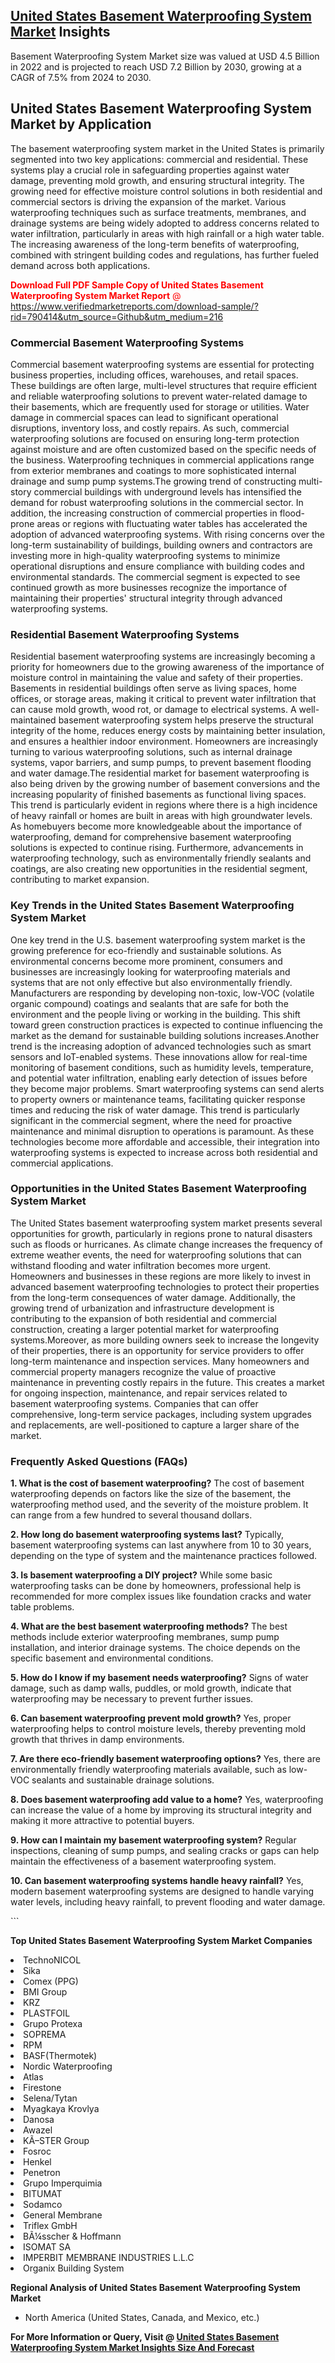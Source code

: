 <h2><a href="https://www.verifiedmarketreports.com/download-sample/?rid=790414&amp;utm_source=Github&amp;utm_medium=216" target="_blank">United States Basement Waterproofing System Market</a> Insights</h2><p>Basement Waterproofing System Market size was valued at USD 4.5 Billion in 2022 and is projected to reach USD 7.2 Billion by 2030, growing at a CAGR of 7.5% from 2024 to 2030.</p><p><h2>United States Basement Waterproofing System Market by Application</h2>The basement waterproofing system market in the United States is primarily segmented into two key applications: commercial and residential. These systems play a crucial role in safeguarding properties against water damage, preventing mold growth, and ensuring structural integrity. The growing need for effective moisture control solutions in both residential and commercial sectors is driving the expansion of the market. Various waterproofing techniques such as surface treatments, membranes, and drainage systems are being widely adopted to address concerns related to water infiltration, particularly in areas with high rainfall or a high water table. The increasing awareness of the long-term benefits of waterproofing, combined with stringent building codes and regulations, has further fueled demand across both applications. <p><span class=""><span style="color: #ff0000;"><strong>Download Full PDF Sample Copy of United States Basement Waterproofing System Market Report</strong> @ </span><a href="https://www.verifiedmarketreports.com/download-sample/?rid=790414&amp;utm_source=Github&amp;utm_medium=216" target="_blank">https://www.verifiedmarketreports.com/download-sample/?rid=790414&amp;utm_source=Github&amp;utm_medium=216</a></span></p><h3>Commercial Basement Waterproofing Systems</h3>Commercial basement waterproofing systems are essential for protecting business properties, including offices, warehouses, and retail spaces. These buildings are often large, multi-level structures that require efficient and reliable waterproofing solutions to prevent water-related damage to their basements, which are frequently used for storage or utilities. Water damage in commercial spaces can lead to significant operational disruptions, inventory loss, and costly repairs. As such, commercial waterproofing solutions are focused on ensuring long-term protection against moisture and are often customized based on the specific needs of the business. Waterproofing techniques in commercial applications range from exterior membranes and coatings to more sophisticated internal drainage and sump pump systems.The growing trend of constructing multi-story commercial buildings with underground levels has intensified the demand for robust waterproofing solutions in the commercial sector. In addition, the increasing construction of commercial properties in flood-prone areas or regions with fluctuating water tables has accelerated the adoption of advanced waterproofing systems. With rising concerns over the long-term sustainability of buildings, building owners and contractors are investing more in high-quality waterproofing systems to minimize operational disruptions and ensure compliance with building codes and environmental standards. The commercial segment is expected to see continued growth as more businesses recognize the importance of maintaining their properties' structural integrity through advanced waterproofing systems.<h3>Residential Basement Waterproofing Systems</h3>Residential basement waterproofing systems are increasingly becoming a priority for homeowners due to the growing awareness of the importance of moisture control in maintaining the value and safety of their properties. Basements in residential buildings often serve as living spaces, home offices, or storage areas, making it critical to prevent water infiltration that can cause mold growth, wood rot, or damage to electrical systems. A well-maintained basement waterproofing system helps preserve the structural integrity of the home, reduces energy costs by maintaining better insulation, and ensures a healthier indoor environment. Homeowners are increasingly turning to various waterproofing solutions, such as internal drainage systems, vapor barriers, and sump pumps, to prevent basement flooding and water damage.The residential market for basement waterproofing is also being driven by the growing number of basement conversions and the increasing popularity of finished basements as functional living spaces. This trend is particularly evident in regions where there is a high incidence of heavy rainfall or homes are built in areas with high groundwater levels. As homebuyers become more knowledgeable about the importance of waterproofing, demand for comprehensive basement waterproofing solutions is expected to continue rising. Furthermore, advancements in waterproofing technology, such as environmentally friendly sealants and coatings, are also creating new opportunities in the residential segment, contributing to market expansion.<h3>Key Trends in the United States Basement Waterproofing System Market</h3>One key trend in the U.S. basement waterproofing system market is the growing preference for eco-friendly and sustainable solutions. As environmental concerns become more prominent, consumers and businesses are increasingly looking for waterproofing materials and systems that are not only effective but also environmentally friendly. Manufacturers are responding by developing non-toxic, low-VOC (volatile organic compound) coatings and sealants that are safe for both the environment and the people living or working in the building. This shift toward green construction practices is expected to continue influencing the market as the demand for sustainable building solutions increases.Another trend is the increasing adoption of advanced technologies such as smart sensors and IoT-enabled systems. These innovations allow for real-time monitoring of basement conditions, such as humidity levels, temperature, and potential water infiltration, enabling early detection of issues before they become major problems. Smart waterproofing systems can send alerts to property owners or maintenance teams, facilitating quicker response times and reducing the risk of water damage. This trend is particularly significant in the commercial segment, where the need for proactive maintenance and minimal disruption to operations is paramount. As these technologies become more affordable and accessible, their integration into waterproofing systems is expected to increase across both residential and commercial applications.<h3>Opportunities in the United States Basement Waterproofing System Market</h3>The United States basement waterproofing system market presents several opportunities for growth, particularly in regions prone to natural disasters such as floods or hurricanes. As climate change increases the frequency of extreme weather events, the need for waterproofing solutions that can withstand flooding and water infiltration becomes more urgent. Homeowners and businesses in these regions are more likely to invest in advanced basement waterproofing technologies to protect their properties from the long-term consequences of water damage. Additionally, the growing trend of urbanization and infrastructure development is contributing to the expansion of both residential and commercial construction, creating a larger potential market for waterproofing systems.Moreover, as more building owners seek to increase the longevity of their properties, there is an opportunity for service providers to offer long-term maintenance and inspection services. Many homeowners and commercial property managers recognize the value of proactive maintenance in preventing costly repairs in the future. This creates a market for ongoing inspection, maintenance, and repair services related to basement waterproofing systems. Companies that can offer comprehensive, long-term service packages, including system upgrades and replacements, are well-positioned to capture a larger share of the market.<h3>Frequently Asked Questions (FAQs)</h3><p><strong>1. What is the cost of basement waterproofing?</strong> The cost of basement waterproofing depends on factors like the size of the basement, the waterproofing method used, and the severity of the moisture problem. It can range from a few hundred to several thousand dollars.</p><p><strong>2. How long do basement waterproofing systems last?</strong> Typically, basement waterproofing systems can last anywhere from 10 to 30 years, depending on the type of system and the maintenance practices followed.</p><p><strong>3. Is basement waterproofing a DIY project?</strong> While some basic waterproofing tasks can be done by homeowners, professional help is recommended for more complex issues like foundation cracks and water table problems.</p><p><strong>4. What are the best basement waterproofing methods?</strong> The best methods include exterior waterproofing membranes, sump pump installation, and interior drainage systems. The choice depends on the specific basement and environmental conditions.</p><p><strong>5. How do I know if my basement needs waterproofing?</strong> Signs of water damage, such as damp walls, puddles, or mold growth, indicate that waterproofing may be necessary to prevent further issues.</p><p><strong>6. Can basement waterproofing prevent mold growth?</strong> Yes, proper waterproofing helps to control moisture levels, thereby preventing mold growth that thrives in damp environments.</p><p><strong>7. Are there eco-friendly basement waterproofing options?</strong> Yes, there are environmentally friendly waterproofing materials available, such as low-VOC sealants and sustainable drainage solutions.</p><p><strong>8. Does basement waterproofing add value to a home?</strong> Yes, waterproofing can increase the value of a home by improving its structural integrity and making it more attractive to potential buyers.</p><p><strong>9. How can I maintain my basement waterproofing system?</strong> Regular inspections, cleaning of sump pumps, and sealing cracks or gaps can help maintain the effectiveness of a basement waterproofing system.</p><p><strong>10. Can basement waterproofing systems handle heavy rainfall?</strong> Yes, modern basement waterproofing systems are designed to handle varying water levels, including heavy rainfall, to prevent flooding and water damage.</p>```</p><p><strong>Top United States Basement Waterproofing System Market Companies</strong></p><div data-test-id=""><p><li>TechnoNICOL</li><li> Sika</li><li> Comex (PPG)</li><li> BMI Group</li><li> KRZ</li><li> PLASTFOIL</li><li> Grupo Protexa</li><li> SOPREMA</li><li> RPM</li><li> BASF(Thermotek)</li><li> Nordic Waterproofing</li><li> Atlas</li><li> Firestone</li><li> Selena/Tytan</li><li> Myagkaya Krovlya</li><li> Danosa</li><li> Awazel</li><li> KÃ–STER Group</li><li> Fosroc</li><li> Henkel</li><li> Penetron</li><li> Grupo Imperquimia</li><li> BITUMAT</li><li> Sodamco</li><li> General Membrane</li><li> Triflex GmbH</li><li> BÃ¼sscher & Hoffmann</li><li> ISOMAT SA</li><li> IMPERBIT MEMBRANE INDUSTRIES L.L.C</li><li> Organix Building System</li></p><div><strong>Regional Analysis of&nbsp;United States Basement Waterproofing System Market</strong></div><ul><li dir="ltr"><p dir="ltr">North America&nbsp;(United States, Canada, and Mexico, etc.)</p></li></ul><p><strong>For More Information or Query, Visit @&nbsp;</strong><strong><a href="https://www.verifiedmarketreports.com/product/basement-waterproofing-system-market/?utm_source=Github&amp;utm_medium=216" target="_blank">United States Basement Waterproofing System Market Insights Size And Forecast</a></strong></p></div>
